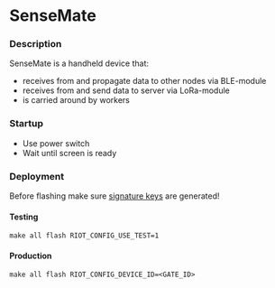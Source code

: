# SenseMate

### Description
SenseMate is a handheld device that:

- receives from and propagate data to other nodes via BLE-module
- receives from and send data to server via LoRa-module
- is carried around by workers

### Startup
- Use power switch
- Wait until screen is ready

### Deployment

Before flashing make sure [signature keys](../custom-modules/key-distro/README.md) are generated! 

#### Testing 

```make all flash RIOT_CONFIG_USE_TEST=1```

#### Production

```make all flash RIOT_CONFIG_DEVICE_ID=<GATE_ID>```